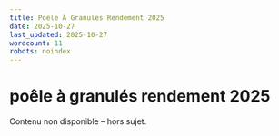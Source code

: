```yaml
---
title: Poêle À Granulés Rendement 2025
date: 2025-10-27
last_updated: 2025-10-27
wordcount: 11
robots: noindex
---
```


# poêle à granulés rendement 2025

Contenu non disponible – hors sujet.